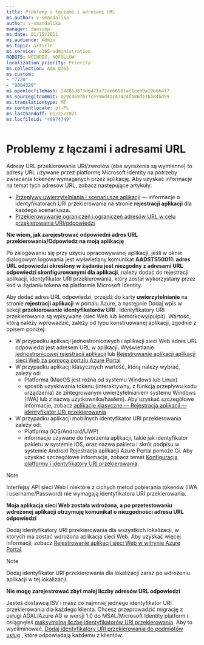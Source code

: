 ```yaml
---
title: Problemy z łączami i adresami URL
ms.author: v-smandalika
author: v-smandalika
manager: dansimp
ms.date: 01/15/2021
ms.audience: Admin
ms.topic: article
ms.service: o365-administration
ROBOTS: NOINDEX, NOFOLLOW
localization_priority: Priority
ms.collection: Adm_O365
ms.custom:
- "7720"
- "9004329"
ms.openlocfilehash: 24885d873d6471a72ae66581ad1ceb0a19b664f7
ms.sourcegitcommit: 029c4697b77ce996d41ca74c4fa86de1bb84bd99
ms.translationtype: MT
ms.contentlocale: pl-PL
ms.lasthandoff: 01/25/2021
ms.locfileid: "49974749"
---
```

# <a name="issues-with-links-and-urls"></a>Problemy z łączami i adresami URL

Adresy URL przekierowania URI/zwrotów (oba wyrażenia są wymienne) to adresy URL używane przez platformę Microsoft Identity na potrzeby zwracania tokenów wymaganych przez aplikację. Aby uzyskać informacje na temat tych adresów URL, zobacz następujące artykuły:

- [Przepływy uwierzytelniania i scenariusze aplikacji](https://docs.microsoft.com/azure/active-directory/develop/authentication-flows-app-scenarios) — informacje o identyfikatorach URI przekierowania na stronie **rejestracji aplikacji** dla każdego scenariusza.
- [Przekierowywanie ograniczeń i ograniczeń adresów URL w celu przekierowania URI/odpowiedzi](https://docs.microsoft.com/azure/active-directory/develop/reply-url)

**Nie wiem, jak zarejestrować odpowiedni adres URL przekierowania/Odpowiedz na moją aplikację**

Po zalogowaniu się przy użyciu opracowywanej aplikacji, jeśli w oknie dialogowym logowania jest wyświetlany komunikat **AADSTS50011: adres URL odpowiedzi określony w żądaniu jest niezgodny z adresami URL odpowiedzi skonfigurowanymi dla <your app ID> aplikacji**, należy dodać do rejestracji aplikacji, identyfikator URI przekierowania, który został wykorzystany przez kod w żądaniu tokena na platformie Microsoft Identity.

Aby dodać adres URL odpowiedzi, przejdź do karty **uwierzytelnianie** na stronie **rejestracji aplikacji** w portalu Azure, a następnie Dodaj wpis w sekcji **przekierowanie identyfikatorów URI** . Identyfikatory URI przekierowania są wpisywane (sieć Web lub komórkowy/pulpit). Wartość, którą należy wprowadzić, zależy od typu konstruowanej aplikacji, zgodnie z opisem poniżej:

- W przypadku aplikacji jednostronicowych i aplikacji sieci Web adres URL odpowiedzi jest adresem URL w aplikacji. Wyświetlanie [jednostronicowej rejestracji aplikacji](https://docs.microsoft.com/azure/active-directory/develop/scenario-spa-app-registration#register-a-redirect-uri) lub [Rejestrowanie aplikacji aplikacji sieci Web za pomocą portalu Azure Portal](https://docs.microsoft.com/azure/active-directory/develop/scenario-web-app-sign-user-app-registration?tabs=aspnetcore#register-an-app-using-azure-portal)
- W przypadku aplikacji klasycznych wartość, którą należy wybrać, zależy od:
    - Platforma (MacOS jest różna od systemu Windows lub Linux)
    - sposób uzyskiwania tokenu (interaktywny, z funkcją przepływu kodu urządzenia) ze zintegrowanym uwierzytelnianiem systemu Windows [IWA] lub z nazwą użytkownika/hasłem).
    Aby uzyskać szczegółowe informacje, zobacz [aplikacje klasyczne — Rejestracja aplikacji — identyfikator URi przekierowania](https://docs.microsoft.com/azure/active-directory/develop/scenario-desktop-app-registration#redirect-uris)
- W przypadku aplikacji mobilnych identyfikator URI przekierowania zależy od:
    - Platforma (iOS/Android/UWP)
    - informacje używane do tworzenia aplikacji, takie jak identyfikator pakietu w systemie iOS, oraz nazwa pakietu i skrót podpisu w systemie Android Rejestracja aplikacji Azure Portal pomoże Ci. Aby uzyskać szczegółowe informacje, zobacz temat [Konfiguracja platformy i identyfikatory URI przekierowania](https://docs.microsoft.com/azure/active-directory/develop/scenario-mobile-app-registration#platform-configuration-and-redirect-uris).

> [!NOTE]
> Interfejsy API sieci Web i niektóre z cichych metod pobierania tokenów (IWA i username/Password) nie wymagają identyfikatora URI przekierowania.

**Moja aplikacja sieci Web została wdrożona, a po przetestowaniu wdrożonej aplikacji otrzymuję komunikat o niezgodności adresu URL odpowiedzi**

Dodaj identyfikatory URI przekierowania dla wszystkich lokalizacji, w których ma zostać wdrożona aplikacja sieci Web. Aby uzyskać więcej informacji, zobacz [Rejestrowanie aplikacji sieci Web w witrynie Azure Portal](https://docs.microsoft.com/azure/active-directory/develop/scenario-web-app-sign-user-app-registration).

> [!NOTE]
> Dodaj identyfikator URI przekierowania dla lokalizacji zaraz po wdrożeniu aplikacji w tej lokalizacji.

**Nie mogę zarejestrować zbyt małej liczby adresów URL odpowiedzi**

Jesteś dostawcą ISV i masz co najmniej jednego identyfikator URI przekierowania dla każdego klienta. Chcesz przeprowadzić migrację z usługi ADAL/Azure AD w wersji 1.0 do MSAL/Microsoft Identity platform i osiągnęłeś [maksymalną liczbę identyfikatorów URI przekierowania](https://docs.microsoft.com/azure/active-directory/develop/reply-url#maximum-number-of-redirect-uris). Aby to wyeliminować, [Dodaj identyfikatory URI przekierowania do podmiotów usług](https://docs.microsoft.com/azure/active-directory/develop/reply-url#add-redirect-uris-to-service-principals) , które odpowiadają każdemu z klientów.
